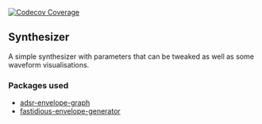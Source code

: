 [![Codecov Coverage](https://img.shields.io/codecov/c/github/thomsku/synthesizer/master.svg?style=flat-square)](https://codecov.io/gh/thomsku/synthesizer/)

## Synthesizer

A simple synthesizer with parameters that can be tweaked as well as some waveform visualisations.


### Packages used

* [adsr-envelope-graph](https://github.com/gerardabello/adsr-envelope-graph)
* [fastidious-envelope-generator](https://github.com/rsimmons/fastidious-envelope-generator)
